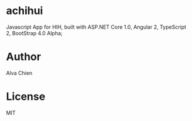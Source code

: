 # achihui
Javascript App for HIH, built with ASP.NET Core 1.0, Angular 2, TypeScript 2, BootStrap 4.0 Alpha;


# Author
Alva Chien


# License
MIT
